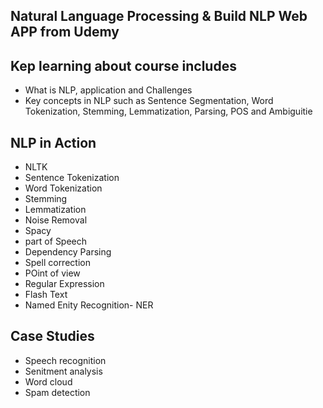 ## Natural Language Processing & Build NLP Web APP from Udemy 
## Kep learning about course includes
  - What is NLP, application and Challenges
  - Key concepts in NLP such as Sentence Segmentation, Word Tokenization, Stemming, Lemmatization, Parsing, POS and Ambiguitie

## NLP in Action
- NLTK
- Sentence Tokenization
- Word Tokenization
- Stemming
- Lemmatization
- Noise Removal
- Spacy
- part of Speech
- Dependency Parsing
- Spell correction
- POint of view
- Regular Expression
- Flash Text
- Named Enity Recognition- NER

## Case Studies
- Speech recognition
- Senitment analysis
- Word cloud
- Spam detection

